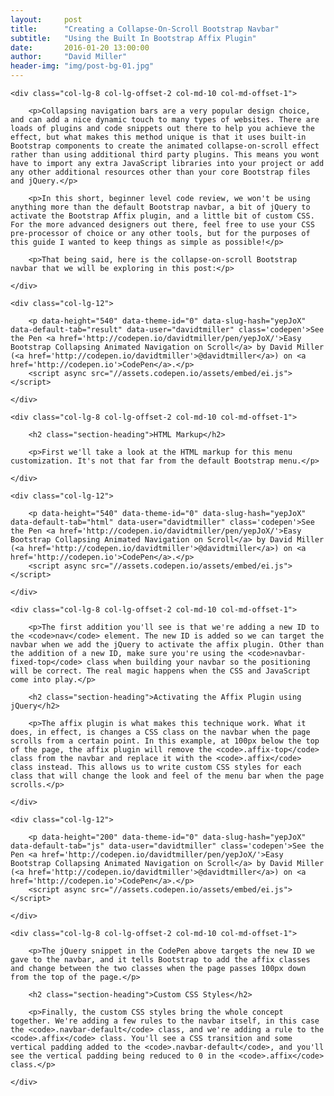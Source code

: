 ```yaml
---
layout:     post
title:      "Creating a Collapse-On-Scroll Bootstrap Navbar"
subtitle:   "Using the Built In Bootstrap Affix Plugin"
date:       2016-01-20 13:00:00
author:     "David Miller"
header-img: "img/post-bg-01.jpg"
---
```


<div class="row">

	<div class="col-lg-8 col-lg-offset-2 col-md-10 col-md-offset-1">

		<p>Collapsing navigation bars are a very popular design choice, and can add a nice dynamic touch to many types of websites. There are loads of plugins and code snippets out there to help you achieve the effect, but what makes this method unique is that it uses built-in Bootstrap components to create the animated collapse-on-scroll effect rather than using additional third party plugins. This means you wont have to import any extra JavaScript libraries into your project or add any other additional resources other than your core Bootstrap files and jQuery.</p>

		<p>In this short, beginner level code review, we won't be using anything more than the default Bootstrap navbar, a bit of jQuery to activate the Bootstrap Affix plugin, and a little bit of custom CSS. For the more advanced designers out there, feel free to use your CSS pre-processor of choice or any other tools, but for the purposes of this guide I wanted to keep things as simple as possible!</p>

		<p>That being said, here is the collapse-on-scroll Bootstrap navbar that we will be exploring in this post:</p>

	</div>

	<div class="col-lg-12">

		<p data-height="540" data-theme-id="0" data-slug-hash="yepJoX" data-default-tab="result" data-user="davidtmiller" class='codepen'>See the Pen <a href='http://codepen.io/davidtmiller/pen/yepJoX/'>Easy Bootstrap Collapsing Animated Navigation on Scroll</a> by David Miller (<a href='http://codepen.io/davidtmiller'>@davidtmiller</a>) on <a href='http://codepen.io'>CodePen</a>.</p>
		<script async src="//assets.codepen.io/assets/embed/ei.js"></script>

	</div>

	<div class="col-lg-8 col-lg-offset-2 col-md-10 col-md-offset-1">

		<h2 class="section-heading">HTML Markup</h2>

		<p>First we'll take a look at the HTML markup for this menu customization. It's not that far from the default Bootstrap menu.</p>

	</div>

	<div class="col-lg-12">

		<p data-height="540" data-theme-id="0" data-slug-hash="yepJoX" data-default-tab="html" data-user="davidtmiller" class='codepen'>See the Pen <a href='http://codepen.io/davidtmiller/pen/yepJoX/'>Easy Bootstrap Collapsing Animated Navigation on Scroll</a> by David Miller (<a href='http://codepen.io/davidtmiller'>@davidtmiller</a>) on <a href='http://codepen.io'>CodePen</a>.</p>
		<script async src="//assets.codepen.io/assets/embed/ei.js"></script>

	</div>

	<div class="col-lg-8 col-lg-offset-2 col-md-10 col-md-offset-1">

		<p>The first addition you'll see is that we're adding a new ID to the <code>nav</code> element. The new ID is added so we can target the navbar when we add the jQuery to activate the affix plugin. Other than the addition of a new ID, make sure you're using the <code>navbar-fixed-top</code> class when building your navbar so the positioning will be correct. The real magic happens when the CSS and JavaScript come into play.</p>

		<h2 class="section-heading">Activating the Affix Plugin using jQuery</h2>

		<p>The affix plugin is what makes this technique work. What it does, in effect, is changes a CSS class on the navbar when the page scrolls from a certain point. In this example, at 100px below the top of the page, the affix plugin will remove the <code>.affix-top</code> class from the navbar and replace it with the <code>.affix</code> class instead. This allows us to write custom CSS styles for each class that will change the look and feel of the menu bar when the page scrolls.</p>

	</div>

	<div class="col-lg-12">

		<p data-height="200" data-theme-id="0" data-slug-hash="yepJoX" data-default-tab="js" data-user="davidtmiller" class='codepen'>See the Pen <a href='http://codepen.io/davidtmiller/pen/yepJoX/'>Easy Bootstrap Collapsing Animated Navigation on Scroll</a> by David Miller (<a href='http://codepen.io/davidtmiller'>@davidtmiller</a>) on <a href='http://codepen.io'>CodePen</a>.</p>
		<script async src="//assets.codepen.io/assets/embed/ei.js"></script>

	</div>

	<div class="col-lg-8 col-lg-offset-2 col-md-10 col-md-offset-1">

		<p>The jQuery snippet in the CodePen above targets the new ID we gave to the navbar, and it tells Bootstrap to add the affix classes and change between the two classes when the page passes 100px down from the top of the page.</p>

		<h2 class="section-heading">Custom CSS Styles</h2>

		<p>Finally, the custom CSS styles bring the whole concept together. We're adding a few rules to the navbar itself, in this case the <code>.navbar-default</code> class, and we're adding a rule to the <code>.affix</code> class. You'll see a CSS transition and some vertical padding added to the <code>.navbar-default</code>, and you'll see the vertical padding being reduced to 0 in the <code>.affix</code> class.</p>

	</div>

</div>